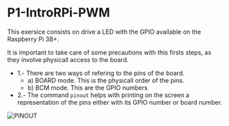 # P1-IntroRPi-PWM

This exersice consists on drive a LED with the GPIO available on the Raspberry Pi 3B+.

It is important to take care of some precautions with this firsts steps, as they involve physicall access to the board.

- 1.- There are two ways of refering to the pins of the board.
	- a) BOARD mode. This is the physicall order of the pins.
	- b) BCM mode. This are the GPIO numbers
- 2.- The command `pinout` helps with printing on the screen a representation of the pins either with its GPIO number or board number.

![PINOUT](https://raspberry-valley.azurewebsites.net/img/Pin-Layout-on-Raspberry-Pi-01.png)
